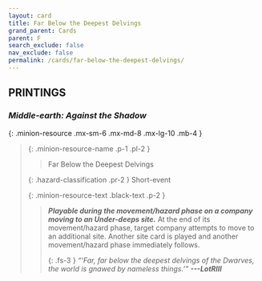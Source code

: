 ```yaml
---
layout: card
title: Far Below the Deepest Delvings
grand_parent: Cards
parent: F
search_exclude: false
nav_exclude: false
permalink: /cards/far-below-the-deepest-delvings/
---
```


## PRINTINGS


### _Middle-earth: Against the Shadow_

{: .minion-resource .mx-sm-6 .mx-md-8 .mx-lg-10 .mb-4 }
> {: .minion-resource-name .p-1 .pl-2 }
> > <div class="hazard-mp"></div>
> > <div class="card-name">Far Below the Deepest Delvings</div>
>
> {: .hazard-classification .pr-2 }
> Short-event
>
> {: .minion-resource-text .black-text .p-2 }
> > ***Playable during the movement/hazard phase on a company moving to an Under-deeps site.*** At the end of its movement/hazard phase, target company attempts to move to an additional site. Another site card is played and another movement/hazard phase immediately follows. 
> > 
> > {: .fs-3 } 
> > _“‘Far, far below the deepest delvings of the Dwarves, the world is gnawed by nameless things.’”_ ***---&#65279;LotRIII*** 
> 
